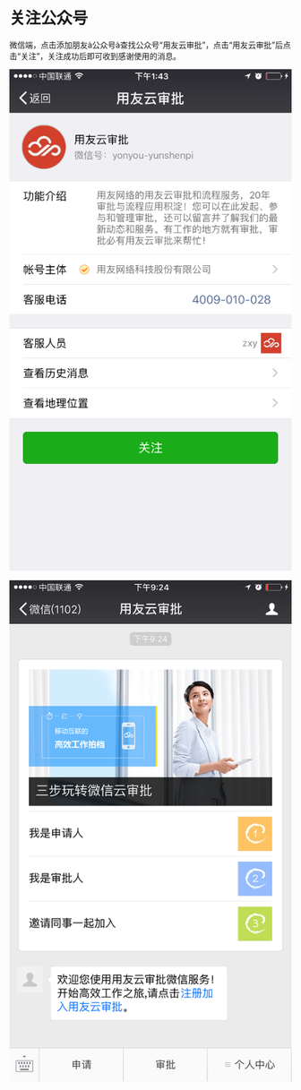 # 关注公众号

微信端，点击添加朋友à公众号à查找公众号“用友云审批”，点击“用友云审批”后点击“关注”，关注成功后即可收到感谢使用的消息。

![](/articles/approval/3-1/images/image51.png)

![](/articles/approval/3-1/images/image52.png)
